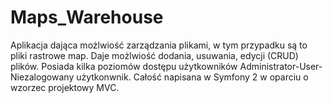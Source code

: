 Maps_Warehouse
==============

Aplikacja dająca możlwiość zarządzania plikami, w tym przypadku są to pliki rastrowe map. Daje możlwiość dodania, usuwania, edycji (CRUD) plików. Posiada kilka poziomów dostępu użytkowników Administrator-User-Niezalogowany użytkonwnik. Całość napisana w Symfony 2 w oparciu o wzorzec projektowy MVC. 
